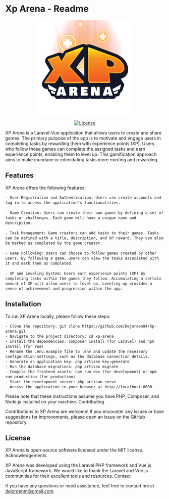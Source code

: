 # Xp Arena - Readme

<p align="center">
  <img src="LogoXpArena.png" alt="Xp Arena Logo">
</p>

<p align="center">
  <a href="https://packagist.org/packages/laravel/framework">
    <img src="https://img.shields.io/packagist/l/laravel/framework" alt="License">
  </a>
</p>

XP Arena is a Laravel-Vue application that allows users to create and share games. The primary purpose of the app is to motivate and engage users in completing tasks by rewarding them with experience points (XP). Users who follow these games can complete the assigned tasks and earn experience points, enabling them to level up. This gamification approach aims to make mundane or intimidating tasks more exciting and rewarding.

## Features

XP Arena offers the following features:

    - User Registration and Authentication: Users can create accounts and log in to access the application's functionalities.

    - Game Creation: Users can create their own games by defining a set of tasks or challenges. Each game will have a unique name and description.

    - Task Management: Game creators can add tasks to their games. Tasks can be defined with a title, description, and XP reward. They can also be marked as completed by the game creator.

    - Game Following: Users can choose to follow games created by other users. By following a game, users can view the tasks associated with it and mark them as completed.

    - XP and Leveling System: Users earn experience points (XP) by completing tasks within the games they follow. Accumulating a certain amount of XP will allow users to level up. Leveling up provides a sense of achievement and progression within the app.

## Installation

To run XP Arena locally, please follow these steps:

    - Clone the repository: git clone https://github.com/Dejorden94/Xp-arena.git
    - Navigate to the project directory: cd xp-arena
    - Install the dependencies: composer install (for Laravel) and npm install (for Vue)
    - Rename the .env.example file to .env and update the necessary configuration settings, such as the database connection details.
    - Generate an application key: php artisan key:generate
    - Run the database migrations: php artisan migrate
    - Compile the frontend assets: npm run dev (for development) or npm run production (for production)
    - Start the development server: php artisan serve
    - Access the application in your browser at http://localhost:8000

Please note that these instructions assume you have PHP, Composer, and Node.js installed on your machine.
Contributing

Contributions to XP Arena are welcome! If you encounter any issues or have suggestions for improvements, please open an issue on the GitHub repository.

## License

XP Arena is open-source software licensed under the MIT license.
Acknowledgements

XP Arena was developed using the Laravel PHP framework and Vue.js JavaScript framework. We would like to thank the Laravel and Vue.js communities for their excellent tools and resources.
Contact

If you have any questions or need assistance, feel free to contact me at dejordenm@gmail.com.